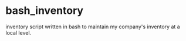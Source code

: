 # bash_inventory
inventory script written in bash to maintain my company's inventory at a local level. 
